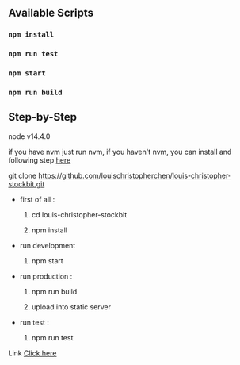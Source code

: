 ## Available Scripts

### `npm install`

### `npm run test`

### `npm start`

### `npm run build`

## Step-by-Step

node v14.4.0 

if you have nvm just run nvm, if you haven't nvm, you can install and following step [here](https://github.com/nvm-sh/nvm)


git clone https://github.com/louischristopherchen/louis-christopher-stockbit.git

* first of all :

  1. cd louis-christopher-stockbit

  2. npm install


* run development
  1. npm start

* run production :

  1. npm run build

  2. upload into static server

* run test :

  1. npm run test

Link [Click here](https://fe-bibit.louischristopherchen.com/)